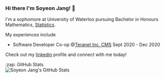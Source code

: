 ### Hi there I'm Soyeon Jang! 👋

I'm a sophomore at University of Waterloo pursuing Bachelor in Honours Mathematics, [Statistics](https://uwaterloo.ca/statistics-and-actuarial-science/).

My experiences include
- Software Developer Co-op @[Teranet Inc. CMS](https://www.teranet.ca/collateral-management-solutions/) Sept 2020 - Dec 2020

Check out my [linkedin](https://www.linkedin.com/in/soyeon-j) profile and connect with me today!


<summary>:zap: GitHub Stats</summary>
  <img align="left" alt="Soyeon Jang's GitHub Stats" src="https://github-readme-stats.soyeonjangg.vercel.app/api?username=soyeonjangg&show_icons=true&hide_border=true"/>
  
<!--

Here are some ideas to get you started:

- 🔭 I’m currently working on ...
- 🌱 I’m currently learning ...
- 👯 I’m looking to collaborate on ...
- 🤔 I’m looking for help with ...
- 💬 Ask me about ...
- 📫 How to reach me: ...
- 😄 Pronouns: ...
- ⚡ Fun fact: ...
-->
